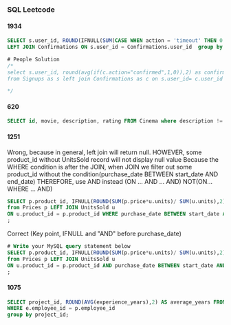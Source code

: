 ### SQL Leetcode
#### 1934 
~~~~sql
SELECT s.user_id, ROUND(IFNULL(SUM(CASE WHEN action = 'timeout' THEN 0 WHEN action = 'confirmed' THEN 1 END)/ COUNT(action),0),2) AS confirmation_rate from Signups AS s
LEFT JOIN Confirmations ON s.user_id = Confirmations.user_id  group by s.user_id;

# People Solution
/*
select s.user_id, round(avg(if(c.action="confirmed",1,0)),2) as confirmation_rate
from Signups as s left join Confirmations as c on s.user_id= c.user_id group by user_id;

*/
~~~~


#### 620 
~~~~sql 
SELECT id, movie, description, rating FROM Cinema where description != 'boring' AND mod(id,2) = 1 order by rating desc;
~~~~

#### 1251
Wrong, because in general, left join will return null. HOWEVER, some product_id without UnitsSold record will not display null value
Because the WHERE condition is after the JOIN, when JOIN we filter out some product_id without the condition(purchase_date BETWEEN start_date AND end_date)
THEREFORE, use AND instead (ON ... AND ... AND)  NOT(ON... WHERE ... AND)

~~~~sql
SELECT p.product_id, IFNULL(ROUND(SUM(p.price*u.units)/ SUM(u.units),2),0) AS average_price 
from Prices p LEFT JOIN UnitsSold u 
ON u.product_id = p.product_id WHERE purchase_date BETWEEN start_date AND end_date GROUP BY p.product_id
;
~~~~
Correct (Key point, IFNULL and "AND" before purchase_date)
~~~~sql 
# Write your MySQL query statement below
SELECT p.product_id, IFNULL(ROUND(SUM(p.price*u.units)/ SUM(u.units),2),0) AS average_price 
from Prices p LEFT JOIN UnitsSold u 
ON u.product_id = p.product_id AND purchase_date BETWEEN start_date AND end_date GROUP BY p.product_id
;
~~~~

#### 1075
~~~~sql 
SELECT project_id, ROUND(AVG(experience_years),2) AS average_years FROM Employee e, Project p 
WHERE e.employee_id = p.employee_id
group by project_id;
~~~~

~~~~sql 

~~~~

~~~~sql 

~~~~